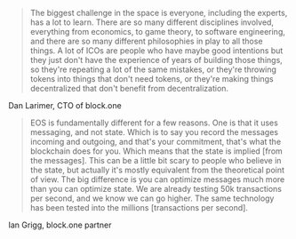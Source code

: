 > The biggest challenge in the space is everyone, including the experts, has a lot to learn. There are so many different disciplines involved, everything from economics, to game theory, to software engineering, and there are so many different philosophies in play to all those things. A lot of ICOs are people who have maybe good intentions but they just don't have the experience of years of building those things, so they're repeating a lot of the same mistakes, or they're throwing tokens into things that don't need tokens, or they're making things decentralized that don't benefit from decentralization.

Dan Larimer, CTO of block.one



> EOS is fundamentally different for a few reasons. One is that it uses messaging, and not state. Which is to say you record the messages incoming and outgoing, and that's your commitment, that's what the blockchain does for you. Which means that the state is implied [from the messages]. This can be a little bit scary to people who believe in the state, but actually it's mostly equivalent from the theoretical point of view. The big difference is you can optimize messages much more than you can optimize state. We are already testing 50k transactions per second, and we know we can go higher. The same technology has been tested into the millions [transactions per second].

Ian Grigg, block.one partner